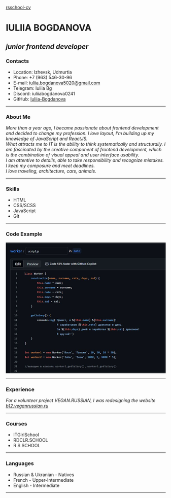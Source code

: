[rsschool-cv](https://github.com/rolling-scopes-school/tasks/blob/master/tasks/cv)  
# **IULIIA BOGDANOVA**  
## *junior frontend developer* 
### **Contacts**  
- Location: Izhevsk, Udmurtia  
- Phone: +7 (963) 546-30-96  
- E-mail: iuliia.bogdanova5020@gmail.com  
- Telegram: Iuliia Bg  
- Discord: iuliiabogdanova0241
- GitHub: [Iuliia-Bogdanova](https://github.com/Iuliia-Bogdanova)  

---  

### **About Me**  
*More than a year ago, I became passionate about frontend development and decided to change my profession. I love layout, I'm building up my knowledge of JavaScript and ReactJS.*  
*What attracts me to IT is the ability to think systematically and structurally. I am fascinated by the creative component of frontend development, which is the combination of visual appeal and user interface usability.*  
*I am attentive to details, able to take responsibility and recognize mistakes. I keep my composure and meet deadlines.  
I love traveling, architecture, cars, animals.*  

---  
 
### **Skills**  
- HTML  
- CSS/SCSS  
- JavaScript  
- Git  

---  

### **Code Example**  
![Alt code](worker.JPG)  

---  

### **Experience**  
*For a volunteer project VEGAN.RUSSIAN, I was redesigning the website [b12.veganrussian.ru](https://b12.veganrussian.ru/)*  

---  
  
### **Courses**  
- ITGirlSchool  
- RDCLR.SCHOOL  
- R S SCHOOL  

---  
 
### **Languages**  
- Russian & Ukranian - Natives  
- French - Upper-Intermediate  
- English - Intermediate  

---  





